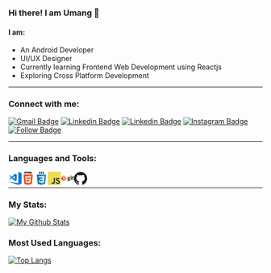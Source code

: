 ### Hi there! I am Umang :wave:

#### I am:
* An Android Developer
* UI/UX Designer
* Currently learning Frontend Web Development using Reactjs
* Exploring Cross Platform Development

***

### Connect with me:

[![Gmail Badge](https://img.shields.io/badge/-Gmail-c44038?logo=Gmail&logoColor=white)](mailto:umangsinha12@gmail.com "Connect via Email")
[![Linkedin Badge](https://img.shields.io/badge/-LinkedIn-2867B2?logo=Linkedin&logoColor=white)](https://www.linkedin.com/in/umang-sinha/ "Connect on LinkedIn")
[![Linkedin Badge](https://img.shields.io/badge/-Twitter-00acee?logo=Twitter&logoColor=white)](https://twitter.com/umangsinha_/ "Connect via Twitter")
[![Instagram Badge](https://img.shields.io/badge/-Instagram-fe4164?logo=Instagram&logoColor=white)](https://www.instagram.com/umang__._/ "Connect via Instagram")
[![Follow Badge](https://img.shields.io/badge/-Github-333333?logo=GitHub&logoColor=white)](https://github.com/umang-sinha/?tab=follow "Follow on GitHub")

***

### Languages and Tools:

<img align="left" alt="Visual Studio Code" width="26px" src="https://raw.githubusercontent.com/github/explore/80688e429a7d4ef2fca1e82350fe8e3517d3494d/topics/visual-studio-code/visual-studio-code.png" />
<img align="left" alt="HTML5" width="26px" src="https://raw.githubusercontent.com/github/explore/80688e429a7d4ef2fca1e82350fe8e3517d3494d/topics/html/html.png" />
<img align="left" alt="CSS3" width="26px" src="https://raw.githubusercontent.com/github/explore/80688e429a7d4ef2fca1e82350fe8e3517d3494d/topics/css/css.png" />
<img align="left" alt="JavaScript" width="26px" src="https://raw.githubusercontent.com/github/explore/80688e429a7d4ef2fca1e82350fe8e3517d3494d/topics/javascript/javascript.png" />
<img align="left" alt="Git" width="26px" src="https://raw.githubusercontent.com/github/explore/80688e429a7d4ef2fca1e82350fe8e3517d3494d/topics/git/git.png" />
<img align="left" alt="GitHub" width="26px" src="https://raw.githubusercontent.com/github/explore/78df643247d429f6cc873026c0622819ad797942/topics/github/github.png" />
<img />

***

### My Stats:

[![My Github Stats](https://github-readme-stats.vercel.app/api?username=umang-sinha&show_icons=true&hide_border=tru&&theme=dark&hide=stars&count_private=true)](https://github.com/umang-sinha?tab=follow)

### Most Used Languages:

[![Top Langs](https://github-readme-stats.vercel.app/api/top-langs/?username=umang-sinha&langs_count=8&layout=compact)](https://github.com/umang-sinha/github-readme-stats)
